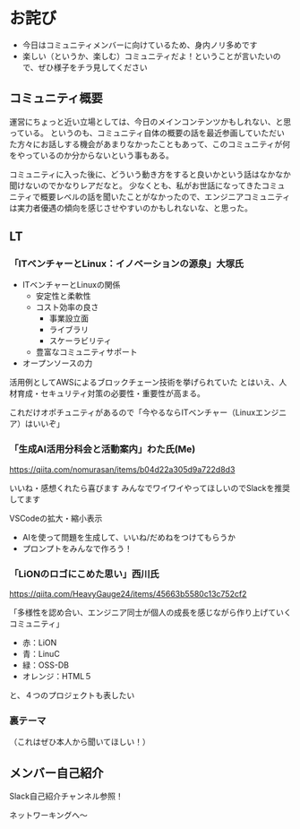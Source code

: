 # お詫び
- 今日はコミュニティメンバーに向けているため、身内ノリ多めです
- 楽しい（というか、楽しむ）コミュニティだよ！ということが言いたいので、ぜひ様子をチラ見してください

## コミュニティ概要
運営にちょっと近い立場としては、今日のメインコンテンツかもしれない、と思っている。
というのも、コミュニティ自体の概要の話を最近参画していただいた方々にお話しする機会があまりなかったこともあって、このコミュニティが何をやっているのか分からないという事もある。

コミュニティに入った後に、どういう動き方をすると良いかという話はなかなか聞けないのでかなりレアだなと。
少なくとも、私がお世話になってきたコミュニティで概要レベルの話を聞いたことがなかったので、エンジニアコミュニティは実力者優遇の傾向を感じさせやすいのかもしれないな、と思った。

## LT
### 「ITベンチャーとLinux：イノベーションの源泉」大塚氏
- ITベンチャーとLinuxの関係
  - 安定性と柔軟性
  - コスト効率の良さ
    - 事業設立面
    - ライブラリ
    - スケーラビリティ
  - 豊富なコミュニティサポート
- オープンソースの力

活用例としてAWSによるブロックチェーン技術を挙げられていた
とはいえ、人材育成・セキュリティ対策の必要性・重要性が高まる。

これだけオポチュニティがあるので「今やるならITベンチャー（Linuxエンジニア）はいいぞ」

### 「生成AI活用分科会と活動案内」わた氏(Me)
https://qiita.com/nomurasan/items/b04d22a305d9a722d8d3

いいね・感想くれたら喜びます
みんなでワイワイやってほしいのでSlackを推奨してます

VSCodeの拡大・縮小表示

- AIを使って問題を生成して、いいね/だめねをつけてもらうか
- プロンプトをみんなで作ろう！

### 「LiONのロゴにこめた思い」西川氏
https://qiita.com/HeavyGauge24/items/45663b5580c13c752cf2

「多様性を認め合い、エンジニア同士が個人の成長を感じながら作り上げていくコミュニティ」

- 赤：LiON
- 青：LinuC
- 緑：OSS-DB
- オレンジ：HTML５

と、４つのプロジェクトも表したい

### 裏テーマ
（これはぜひ本人から聞いてほしい！）

## メンバー自己紹介
Slack自己紹介チャンネル参照！

ネットワーキングへ〜
